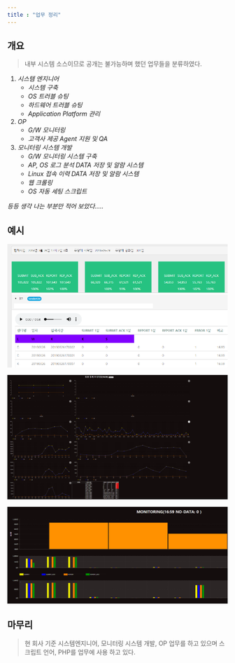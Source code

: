 ```yaml
---
title : "업무 정리"
---
```


## 개요
>내부 시스템 소스이므로 공개는 불가능하며 했던 업무들을 분류하였다.

1. _시스템 엔지니어_
    - _시스템 구축_
    - _OS 트러블 슈팅_
    - _하드웨어 트러블 슈팅_
    - _Application Platform 관리_
1. _OP_
    - _G/W 모니터링_
    - _고객사 제공 Agent 지원 및 QA_
1. _모니터링 시스템 개발_
    - _G/W 모니터링 시스템 구축_
    - _AP, OS 로그 분석 DATA 저장 및 알람 시스템_
    - _Linux 접속 이력 DATA 저장 및 알람 시스템_
    - _웹 크롤링_
    - _OS 자동 세팅 스크립트_

*등등 생각 나는 부분만 적어 보았다.....*

## 예시
![예시1](https://raw.githubusercontent.com/Tosi123/Tosi123.github.io/master/assets/image/gw_ex1.png?raw=true)

![예시2](https://raw.githubusercontent.com/Tosi123/Tosi123.github.io/master/assets/image/gw_ex2.png?raw=true)

![예시3](https://raw.githubusercontent.com/Tosi123/Tosi123.github.io/master/assets/image/gw_ex3.png?raw=true)

## 마무리
>현 회사 기준 시스템엔지니어, 모니터링 시스템 개발, OP 업무를 하고 있으며 스크립트 언어, PHP를 업무에 사용 하고 있다.